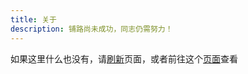 ```yaml
---
title: 关于
description: 铺路尚未成功，同志仍需努力！
---
```

<span id="about-content"><span id="about-message"></span>如果这里什么也没有，请<a id="about-refresh"
    href="./fallback.html">刷新</a>页面，或者前往这个[页面](https://wherewhere.github.io/wherewhere)查看</span>

<script id="marked-script" src="https://cdn.jsdelivr.net/npm/marked" data-pjax></script>

<script data-pjax>
  (() => {
    function importMarkedAsync() {
      return new Promise(resolve => {
        if (typeof marked === "undefined") {
          function replaceScript(id, src) {
            if (typeof Element.prototype.replaceWith !== "function") {
              Element.prototype.replaceWith = function (node) {
                if (this.parentNode) {
                  this.parentNode.replaceChild(node, this);
                }
              };
            }
            const script = document.createElement("script");
            script.id = id;
            script.src = src;
            document.getElementById(id).replaceWith(script);
            return script;
          }
          replaceScript("marked-script", "https://cdn.jsdelivr.net/gh/markedjs/marked/lib/marked.js").onload = () => resolve(marked);
        }
        else {
          resolve(marked);
        }
      });
    }
    function decodeBase64Async(base64) {
      return new Promise(resolve => {
        if (typeof TextDecoder === "undefined") {
          if (typeof Base64 === "undefined") {
            function addScript(src) {
              const script = document.createElement("script");
              script.src = src;
              document.scripts[0].parentNode.appendChild(script);
              return script;
            }
            addScript("https://cdn.jsdelivr.net/npm/js-base64").onload = () => resolve(Base64.decode(base64));
          }
          else {
            resolve(Base64.decode(base64));
          }
        }
        else {
          const text = atob(base64);
          const length = text.length;
          const bytes = new Uint8Array(length);
          for (let i = 0; i < length; i++) {
            bytes[i] = text.charCodeAt(i);
          }
          const decoder = new TextDecoder();
          resolve(decoder.decode(bytes));
        }
      });
    }
    let isLoading = false;
    const readme = document.getElementById("about-content");
    const message = document.getElementById("about-message");
    async function loadReadmeAsync() {
      if (isLoading) {
        return;
      }
      try {
        isLoading = true;
        message.innerHTML = "正在从 GitHub 拉取信息，请坐和放宽<br>";
        const response = await fetch("https://api.github.com/repos/wherewhere/wherewhere/readme");
        if (response.ok) {
          message.innerHTML = "拉取成功，正在解析<br>";
          const json = await response.json();
          const content = json.content;
          if (typeof content == "string" && content.length > 0) {
            message.innerHTML = "解析成功，正在渲染<br>";
            const marked = await importMarkedAsync();
            readme.innerHTML = marked.parse(await decodeBase64Async(content));
            return;
          }
        }
      }
      catch (_) {
      }
      finally {
        isLoading = false;
      }
      message.innerText = "拉取失败，即将跳转到 GitHub 页面";
      location.href = "https://wherewhere.github.io/wherewhere"
    }
    const refresh = document.getElementById("about-refresh");
    if (refresh instanceof HTMLAnchorElement) {
      refresh.href = "javascript:void(0)";
      refresh.addEventListener("click", loadReadmeAsync);
    }
    loadReadmeAsync();
  })();
  function success() { return true; }
</script>

<script data-pjax>
  if (typeof success === "undefined") {
    if (typeof pjax === "undefined") {
      location.href = "./fallback.html";
    }
    else {
      pjax.loadUrl("./fallback.html", { history: false });
    }
  }
</script>

<style>
  #about-content img {
    margin-bottom: unset !important;
    display: unset;
  }
</style>